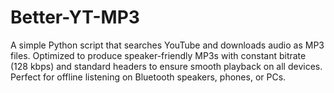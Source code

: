 # Better-YT-MP3
A simple Python script that searches YouTube and downloads audio as MP3 files. Optimized to produce speaker-friendly MP3s with constant bitrate (128 kbps) and standard headers to ensure smooth playback on all devices. Perfect for offline listening on Bluetooth speakers, phones, or PCs.
